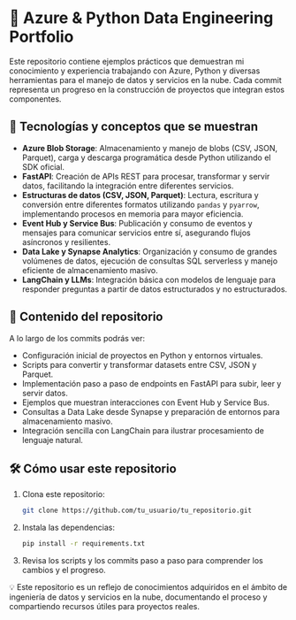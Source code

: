 # 🚀 Azure & Python Data Engineering Portfolio

Este repositorio contiene ejemplos prácticos que demuestran mi conocimiento y experiencia trabajando con Azure, Python y diversas herramientas para el manejo de datos y servicios en la nube. Cada commit representa un progreso en la construcción de proyectos que integran estos componentes.

## 🧠 Tecnologías y conceptos que se muestran

- **Azure Blob Storage**: Almacenamiento y manejo de blobs (CSV, JSON, Parquet), carga y descarga programática desde Python utilizando el SDK oficial.
- **FastAPI**: Creación de APIs REST para procesar, transformar y servir datos, facilitando la integración entre diferentes servicios.
- **Estructuras de datos (CSV, JSON, Parquet)**: Lectura, escritura y conversión entre diferentes formatos utilizando `pandas` y `pyarrow`, implementando procesos en memoria para mayor eficiencia.
- **Event Hub y Service Bus**: Publicación y consumo de eventos y mensajes para comunicar servicios entre sí, asegurando flujos asíncronos y resilientes.
- **Data Lake y Synapse Analytics**: Organización y consumo de grandes volúmenes de datos, ejecución de consultas SQL serverless y manejo eficiente de almacenamiento masivo.
- **LangChain y LLMs**: Integración básica con modelos de lenguaje para responder preguntas a partir de datos estructurados y no estructurados.

## 📂 Contenido del repositorio

A lo largo de los commits podrás ver:

- Configuración inicial de proyectos en Python y entornos virtuales.
- Scripts para convertir y transformar datasets entre CSV, JSON y Parquet.
- Implementación paso a paso de endpoints en FastAPI para subir, leer y servir datos.
- Ejemplos que muestran interacciones con Event Hub y Service Bus.
- Consultas a Data Lake desde Synapse y preparación de entornos para almacenamiento masivo.
- Integración sencilla con LangChain para ilustrar procesamiento de lenguaje natural.

## 🛠️ Cómo usar este repositorio

1. Clona este repositorio:
   ```bash
   git clone https://github.com/tu_usuario/tu_repositorio.git
   ```
2. Instala las dependencias:
   ```bash
   pip install -r requirements.txt
   ```
3. Revisa los scripts y los commits paso a paso para comprender los cambios y el progreso.

💡 Este repositorio es un reflejo de conocimientos adquiridos en el ámbito de ingeniería de datos y servicios en la nube, documentando el proceso y compartiendo recursos útiles para proyectos reales.
